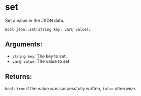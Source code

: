 # set
Set a value in the JSON data.

`bool json::set(string key, var@ value);`

## Arguments:
- `string key`: The key to set.
- `var@ value`: The value to set.

## Returns:
`bool`: `true` if the value was successfully written, `false` otherwise.
